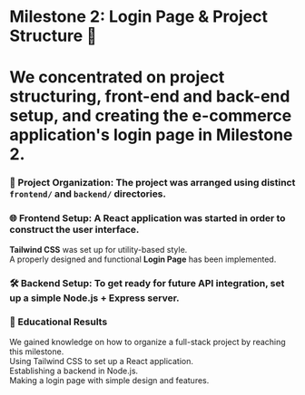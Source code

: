 # Milestone 2: Login Page & Project Structure 🚀  

  
# We concentrated on project structuring, front-end and back-end setup, and creating the e-commerce application's login page in Milestone 2.  



### 📁 Project Organization: The project was arranged using distinct `frontend/` and `backend/` directories.  

### 🌐 Frontend Setup: A React application was started in order to construct the user interface.  
**Tailwind CSS** was set up for utility-based style.  
A properly designed and functional **Login Page** has been implemented.  

### 🛠️ Backend Setup: To get ready for future API integration, set up a simple **Node.js + Express** server.  

### 🎯 Educational Results  
We gained knowledge on how to organize a full-stack project by reaching this milestone.  
Using Tailwind CSS to set up a React application.  
Establishing a backend in Node.js.  
Making a login page with simple design and features.  


